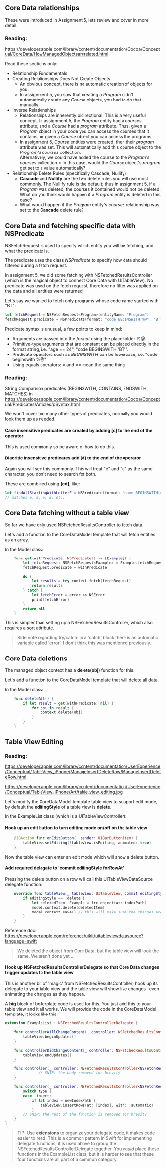 
## Core Data relationships

These were introduced in Assignment 5, lets review and cover in more detail.

### Reading:
https://developer.apple.com/library/content/documentation/Cocoa/Conceptual/CoreData/HowManagedObjectsarerelated.html

Read these sections only:
- Relationship Fundamentals
- Creating Relationships Does Not Create Objects
    - An obvious concept, there is no automatic creation of objects for you.
    - In assignment 5, you saw that creating a _Program_ didn't automatically create any _Course_ objects, you had to do that manually.
- Inverse Relationships
    - Relationships are inherently bidirectional. This is a very useful concept. In assignment 5, the _Program_ entity had a _courses_ attribute, and a _Course_ had a _program_ attribute. Thus, given a _Program_ object in your code you can access the courses that it contains, or given a _Course_ object you can access the programs.
    - In assignment 5, _Course_ entities were created, then their _program_ attribute was set. This will automatically add this course object to the _Program's_ _courses_ collection. <br>Alternatively, we could have added the course to the _Program's_ _courses_ collection.< In this case, would the _Course_ object's _program_ get set to a value automatically?
- Relationship Delete Rules (specifically Cascade, Nullify)
    - __Cascade__ and __Nullify__ are the two delete rules you will use most commonly. The Nullify rule is the default; thus in assignment 5, if a _Program_ was deleted, the courses it contained would not be deleted.<br>What do you think would happen if a _Program_ entity is deleted in this case?
    - What would happen if the _Program_ entity's _courses_ relationship was set to the __Cascade__ delete rule?

## Core Data and fetching specific data with NSPredicate

NSFetchRequest is used to specify which entity you will be fetching, and what the predicate is.

The predicate uses the class _NSPredicate_ to specify how data should filtered during a fetch request.

In assignment 5, we did some fetching with NSFetchedResultsController (which is the magical object to connect Core Data with UITableView).
No predicate was used on the fetch request, therefore no filter was applied on the data and all entities were returned.

Let's say we wanted to fetch only programs whose code name started with "BT":
```swift
let fetchRequest = NSFetchRequest<Program>(entityName: "Program")
fetchRequest.predicate = NSPredicate(format: "code BEGINSWITH %@", "BT")
```

Predicate syntax is unusual, a few points to keep in mind:
- Arguments are passed into the _format_ using the placeholder _%@_.
- Primitive-type arguments that are constant can be placed directly in the format string, i.e. "age == 24", "code BEGINSWITH 'BT'".
- Predicate operators such as _BEGINSWITH_ can be lowercase, i.e. "code beginswith %@"
- Using equals operators: _=_ and _==_ mean the same thing

### Reading:
String Comparison predicates (BEGINSWITH, CONTAINS, ENDSWITH, MATCHES) in
https://developer.apple.com/library/content/documentation/Cocoa/Conceptual/Predicates/Articles/pSyntax.html

We won't cover too many other types of predicates, normally you would look them up as needed.

#### Case insensitive predicates are created by adding [c] to the end of the operator
This is used commonly so be aware of how to do this.
#### Diacritic insensitive predicates add [d] to the end of the operator
Again you will see this commonly. This will treat "é" and "e" as the same character, you don't need to search for both.

These are combined using __[cd]__, like:
```swift
let findAllStartingWithLetterE = NSPredicate(format: "name BEGINSWITH[cd] %@", "e")
// matches e, E, é, É, etc.
```

## Core Data fetching without a table view

So far we have only used NSFetchedResultsController to fetch data.

Let's add a function to the CoreDataModel template that will fetch entities as an array.

In the Model class:
```swift
    func get(withPredicate: NSPredicate?) -> [Example]? {
        let fetchRequest: NSFetchRequest<Example> = Example.fetchRequest()
        fetchRequest.predicate = withPredicate

        do {
            let results = try context.fetch(fetchRequest)
            return results
        } catch {
            let fetchError = error as NSError
            print(fetchError)
        }
        return nil
    }
```

This is simpler than setting up a NSFetchedResultsController, which also requires a sort attribute.

> Side note regarding try/catch: in a 'catch' block there is an automatic variable called 'error', I don't think this was mentioned previously.

## Core Data deletions

The managed object context has a __delete(obj)__ function for this. 

Let's add a function to the CoreDataModel template that will delete all data.

In the Model class:
```swift
    func deleteAll() {
        if let result = get(withPredicate: nil) {
            for obj in result {
                context.delete(obj)
            }
        }
    }
```

## Table View Editing

### Reading:
https://developer.apple.com/library/content/documentation/UserExperience/Conceptual/TableView_iPhone/ManageInsertDeleteRow/ManageInsertDeleteRow.html

https://developer.apple.com/library/content/documentation/UserExperience/Conceptual/TableView_iPhone/Art/table_view_editing.jpg

Let's modify the CoreDataModel template table view to support edit mode, by default the __editingStyle__ of a table view is __delete__.

In the ExampleList class (which is a UITableViewController):

#### Hook up an edit button to turn editing mode on/off on the table view
```swift
    @IBAction func onEditButton(_ sender: UIBarButtonItem) {
        tableView.setEditing(!tableView.isEditing, animated: true)
    }
```

Now the table view can enter an edit mode which will show a delete button.

#### Add required delegate to 'commit editingStyle forRowAt'

Pressing the delete button on a row will call this UITableViewDataSource delegate function:

```swift
    override func tableView(_ tableView: UITableView, commit editingStyle: UITableViewCellEditingStyle, forRowAt indexPath: IndexPath) {
        if editingStyle == .delete {
            let deletedItem: Example = frc.object(at: indexPath)
            model.context.delete(deletedItem)
            model.context.save() // this will make sure the changes are saved to disk
        }
    }
```

Reference doc: https://developer.apple.com/reference/uikit/uitableviewdatasource?language=swift

> We deleted the object from Core Data, but the table view will look the same. We aren't done yet ...

#### Hook up NSFetchedResultsControllerDelegate so that Core Data changes trigger updates to the table view

This is another bit of 'magic' from NSFetchedResultsController; hook up its delegate to your table view and the table view will show live changes –even animating the changes as they happen.

A __big__ block of boilerplate code is used for this. You just add this to your table view and it all works.
We will provide the code in the CoreDataModel template, it looks like this:

```swift
extension ExampleList : NSFetchedResultsControllerDelegate {

    func controllerWillChangeContent(_ controller: NSFetchedResultsController<NSFetchRequestResult>) {
        tableView.beginUpdates()
    }

    func controllerDidChangeContent(_ controller: NSFetchedResultsController<NSFetchRequestResult>) {
        tableView.endUpdates()
    }

    func controller(_ controller: NSFetchedResultsController<NSFetchRequestResult>, didChange sectionInfo: NSFetchedResultsSectionInfo, atSectionIndex sectionIndex: Int, for type: NSFetchedResultsChangeType) {
               // SNIP: the body removed for brevity
    }

    func controller(_ controller: NSFetchedResultsController<NSFetchRequestResult>, didChange anObject: Any, at indexPath: IndexPath?, for type: NSFetchedResultsChangeType, newIndexPath: IndexPath?) {
        switch type {
        case .insert:
            if let index = newIndexPath {
                tableView.insertRows(at: [index], with: .automatic)
            }
        // SNIP: the rest of the function is removed for brevity
    }
}
```

> TIP: Use __extensions__ to organize your delegate code, it makes code easier to read. This is a common pattern in Swift for implementing delegate functions; it is used above to group the NSFetchedResultsControllerDelegate together. You _could_ place these functions in the ExampleList class, but it is harder to see that these four functions are all part of a common category.

